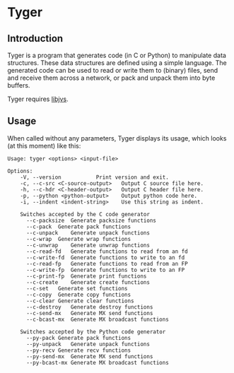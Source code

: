 # Tyger

## Introduction

Tyger is a program that generates code (in C or Python) to manipulate
data structures. These data structures are defined using a simple
language. The generated code can be used to read or write them to
(binary) files, send and receive them across a network, or pack and
unpack them into byte buffers.

Tyger requires [libjvs](https://github.com/jaccovanschaik/libjvs).

## Usage

When called without any parameters, Tyger displays its usage, which
looks (at this moment) like this:

~~~~
Usage: tyger <options> <input-file>

Options:
	-V, --version			Print version and exit.
	-c, --c-src <C-source-output>	Output C source file here.
	-h, --c-hdr <C-header-output>	Output C header file here.
	-p, --python <python-output>	Output python code here.
	-i, --indent <indent-string>	Use this string as indent.

	Switches accepted by the C code generator
	  --c-packsize	Generate packsize functions
	  --c-pack	Generate pack functions
	  --c-unpack	Generate unpack functions
	  --c-wrap	Generate wrap functions
	  --c-unwrap	Generate unwrap functions
	  --c-read-fd	Generate functions to read from an fd
	  --c-write-fd	Generate functions to write to an fd
	  --c-read-fp	Generate functions to read from an FP
	  --c-write-fp	Generate functions to write to an FP
	  --c-print-fp	Generate print functions
	  --c-create	Generate create functions
	  --c-set	Generate set functions
	  --c-copy	Generate copy functions
	  --c-clear	Generate clear functions
	  --c-destroy	Generate destroy functions
	  --c-send-mx	Generate MX send functions
	  --c-bcast-mx	Generate MX broadcast functions

	Switches accepted by the Python code generator
	  --py-pack	Generate pack functions
	  --py-unpack	Generate unpack functions
	  --py-recv	Generate recv functions
	  --py-send-mx	Generate MX send functions
	  --py-bcast-mx	Generate MX broadcast functions
~~~~
